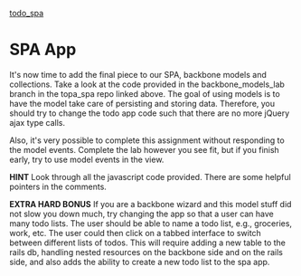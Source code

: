 
[todo_spa](http://wdi-sf-jan-2014.github.io/todo_spa/)

# SPA App

It's now time to add the final piece to our SPA, backbone models and collections.  Take a look at the code provided in the backbone_models_lab branch in the topa_spa repo linked above.  The goal of using models is to have the model take care of persisting and storing data.  Therefore, you should try to change the todo app code such that there are no more jQuery ajax type calls.

Also, it's very possible to complete this assignment without responding to the model events.  Complete the lab however you see fit, but if you finish early, try to use model events in the view.

__HINT__ Look through all the javascript code provided.  There are some helpful pointers in the comments.

__EXTRA HARD BONUS__  If you are a backbone wizard and this model stuff did not slow you down much, try changing the app so that a user can have many todo lists.  The user should be able to name a todo list, e.g., groceries, work, etc.  The user could then click on a tabbed interface to switch between different lists of todos.  This will require adding a new table to the rails db, handling nested resources on the backbone side and on the rails side, and also adds the ability to create a new todo list to the spa app.








